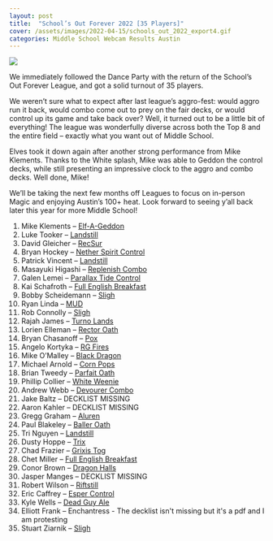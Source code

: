 ```yaml
---
layout: post
title:  "School’s Out Forever 2022 [35 Players]"
cover: /assets/images/2022-04-15/schools_out_2022_export4.gif
categories: Middle School Webcam Results Austin
---
```


![](/assets/images/2022-04-15/schools_out_2022_export4.gif)

We immediately followed the Dance Party with the return of the School’s Out Forever
League, and got a solid turnout of 35 players.

We weren’t sure what to expect after last league’s aggro-fest: would aggro run it back,
would combo come out to prey on the fair decks, or would control up its game and take
back over? Well, it turned out to be a little bit of everything! The league was
wonderfully diverse across both the Top 8 and the entire field – exactly what you want
out of Middle School.

Elves took it down again after another strong performance from Mike Klements. Thanks to
the White splash, Mike was able to Geddon the control decks, while still presenting an
impressive clock to the aggro and combo decks. Well done, Mike!

We’ll be taking the next few months off Leagues to focus on in-person Magic and enjoying
Austin’s 100+ heat. Look forward to seeing y’all back later this year for more Middle
School!

1.	Mike Klements – [Elf-A-Geddon](/assets/images/2022-04-15/mike_elves.jpg)
2.	Luke Tooker – [Landstill](/assets/images/2022-04-15/luke_landstill.jpg)
3.	David Gleicher – [RecSur](/assets/images/2022-04-15/dg_recsur.jpg)
4.	Bryan Hockey – [Nether Spirit Control](/assets/images/2022-04-15/hockey_bg.jpg)
5.	Patrick Vincent – [Landstill](/assets/images/2022-04-15/pat_landstill.jpg)
6.	Masayuki Higashi – [Replenish Combo](/assets/images/2022-04-15/ms_pr_analysis.jpg)
7.	Galen Lemei – [Parallax Tide Control](/assets/images/2022-04-15/galen_tide.jpg)
8.	Kai Schafroth – [Full English Breakfast](/assets/images/2022-04-15/kai_feb.jpg)
9.	Bobby Scheidemann – [Sligh](/assets/images/2022-04-15/bobby_sligh.jpg)
10.	Ryan Linda – [MUD](/assets/images/2022-04-15/ryan_mud.jpg)
11.	Rob Connolly – [Sligh](/assets/images/2022-04-15/rob_sligh.jpg)
12.	Rajah James – [Turno Lands](/assets/images/2022-04-15/rajah_turbo.jpg)
13.	Lorien Elleman – [Rector Oath](/assets/images/2022-04-15/lorien_rector.jpg)
14.	Bryan Chasanoff – [Pox](/assets/images/2022-04-15/bryan_pox.jpg)
15.	Angelo Kortyka – [RG Fires](/assets/images/2022-04-15/angelo.jpg)
16.	Mike O’Malley – [Black Dragon](/assets/images/2022-04-15/mike.jpg)
17.	Michael Arnold – [Corn Pops](/assets/images/2022-04-15/michael_pops.jpg)
18.	Brian Tweedy – [Parfait Oath](/assets/images/2022-04-15/tweedy_parfait.jpg)
19.	Phillip Collier – [White Weenie](/assets/images/2022-04-15/collier_weenies.jpg)
20.	Andrew Webb – [Devourer Combo](/assets/images/2022-04-15/webb_devourer.jpg)
21.	Jake Baltz – DECKLIST MISSING
22.	Aaron Kahler – DECKLIST MISSING
23.	Gregg Graham – [Aluren](/assets/images/2022-04-15/gregg_aluren.jpg)
24.	Paul Blakeley – [Baller Oath](/assets/images/2022-04-15/paul_balls.jpg)
25.	Tri Nguyen – [Landstill](/assets/images/2022-04-15/tri_landstill.jpg)
26.	Dusty Hoppe – [Trix](/assets/images/2022-04-15/dusty_trix.jpg)
27.	Chad Frazier – [Grixis Tog](/assets/images/2022-04-15/chad_tog.jpg)
28.	Chet Miller – [Full English Breakfast](/assets/images/2022-04-15/chet_feb.jpg)
29.	Conor Brown – [Dragon Halls](/assets/images/2022-04-15/conor.jpg)
30.	Jasper Manges – DECKLIST MISSING
31.	Robert Wilson – [Riftstill](/assets/images/2022-04-15/robert_riftstill.jpg)
32.	Eric Caffrey – [Esper Control](/assets/images/2022-04-15/eric_uwb.jpg)
33.	Kyle Wells – [Dead Guy Ale](/assets/images/2022-04-15/kyle_deadguy.jpg)
34.	Elliott Frank – Enchantress - The decklist isn't missing but it's a pdf and I am protesting
35.	Stuart Ziarnik – [Sligh](/assets/images/2022-04-15/stu_red.jpg)
